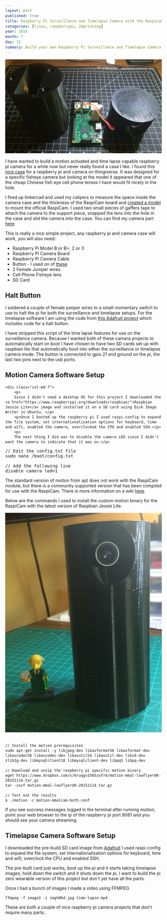```yaml
---
layout: post
published: true
title: Raspberry Pi Surveillance and Timelapse Camera with the RaspiCam
categories: [linux, raspberrypi, 3dprinting]
year: 2016
month: 7
day: 12
summary: Build your own Raspberry Pi Surveillance and Timelapse Camera with the RaspiCam
---
```



<img alt="Pi Cam Assembly" src="/assets/img/picam/picam_1.jpg" class="img-responsive img-rounded" />

I have wanted to build a motion activated and time lapse capable raspberry pi camera for a while now but never really found a case I like. I found this [nice case](http://www.thingiverse.com/thing:1622184) for a raspberry pi and camera on thingiverse.  It was designed for a specific fisheye camera but looking at the model it appeared that one of the cheap Chinese fish eye  cell phone lenses I have would fit nicely in the hole.  

I fired up tinkercad and used my calipers to measure the space inside the camera case and the thickness of the RaspiCam board and [created a model](http://www.thingiverse.com/thing:1664023) to mount the official RaspiCam.  I used two small pieces of gaffers tape to attach the camera to the support piece, snapped the lens into the hole in the case and slid the camera into the case. You can find my camera part [here](http://www.thingiverse.com/thing:1664023)

This is really a nice simple project, any raspberry pi and camera case will work, you will also need:

* Raspberry Pi Model B or B+, 2 or 3
* Raspberry Pi Camera Board
* Raspberry Pi Camera Cable
* Button - I used on of [these](https://www.adafruit.com/products/1489)
* 2 Female Jumper wires
* Cell Phone Fisheye lens
* SD Card 


## Halt Button
I soldered a couple of female jumper wires to a small momentary switch to use to halt the pi for both the surveillance and timelapse setups.  For the timelapse software I am using the code from [this Adafruit project](https://learn.adafruit.com/raspberry-pi-wearable-time-lapse-camera) which includes code for a halt button.

 I have stripped this script of the time lapse features for use on the surveillance camera.  Because I wanted both of these camera projects to automatically start on boot I have chosen to have two SD cards set up with raspbian lite that automatically boot into either the surveillance or timelapse camera mode. The button is connected to gpio 21 and ground on the pi, the last two pins next to the usb ports.


## Motion Camera Software Setup
<div class="row">
    
    <div class="col-md-7">
        <p>
        Since I didn't need a desktop OS for this project I downloaded the <a href="https://www.raspberrypi.org/downloads/raspbian/">Raspbian Jessie Lite</a> image and installed it on a SD card using Disk Image Writer in Ubuntu. </p>
        <p>Once I booted up the raspberry pi I used raspi-config to expand the file system, set internationalization options for keyboard, time and wifi, enabled the camera, overclocked the CPU and enabled SSH.</p>
        <p>
        The next thing I did was to disable the camera LED since I didn't want the camera to indicate that it was on.</p>
<pre>
// Edit the config.txt file
sudo nano /boot/config.txt

// Add the following line
disable_camera_led=1
</pre>
<p>The standard version of motion from apt does not work with the RaspiCam module, but there is a community supported version that has been compiled for use with the RaspiCam.  There is more information on a wiki <a href="http://wiki.raspberrytorte.com/index.php?title=Motion_MMAL">here</a>.</p>
<p>Below are the commands I used to install the custom motion binary for the RaspiCam with the latest version of Raspbian Jessie Lite.
</p>
    </div>
    <div class="col-md-5">
        <img alt="Pi Cam Assembly" src="/assets/img/picam/picam_2.jpg" class="img-responsive img-rounded" />
    </div>
</div>
<br/>

    // Install the motion prerequisites
    sudo apt-get install -y libjpeg-dev libavformat56 libavformat-dev libavcodec56 libavcodec-dev libavutil54 libavutil-dev libc6-dev zlib1g-dev libmysqlclient18 libmysqlclient-dev libpq5 libpq-dev 
    
    // Download and unzip the raspberry pi specific motion binary
    wget https://www.dropbox.com/s/6ruqgv1h65zufr6/motion-mmal-lowflyerUK-20151114.tar.gz
    tar -zxvf motion-mmal-lowflyerUK-20151114.tar.gz

    // Test out the results
    $ ./motion -c motion-mmalcam-both.conf

If you see success messages logged in the terminal after running motion, point your web browser to the ip of the raspberry pi port 8081 and you should see your camera streaming.

## Timelapse Camera Software Setup

I downloaded the pre-build SD card image from [Adafruit](https://learn.adafruit.com/raspberry-pi-wearable-time-lapse-camera/software) I used raspi-config to expand the file system, set internationalization options for keyboard, time and wifi, overclock the CPU and enabled SSH.

The pre-built card just works, boot up the pi and it starts taking timelapse images, hold down the switch and it shuts down the pi. I want to build the pi zero wearable version of this project but don't yet have all the parts.

Once I had a bunch of images I made a video using FFMPEG

    ffmpeg -f image2 -i img%06d.jpg time-lapse.mp4
    
These are both a couple of nice raspberry pi camera projects that don't require many parts..
